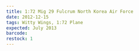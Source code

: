 ```yaml
---
title: 1:72 Mig 29 Fulcrum North Korea Air Force
date: 2012-12-15
tags: Witty Wings, 1:72 Plane
expected: July 2013
barcode: 
restock: 1
---
```

